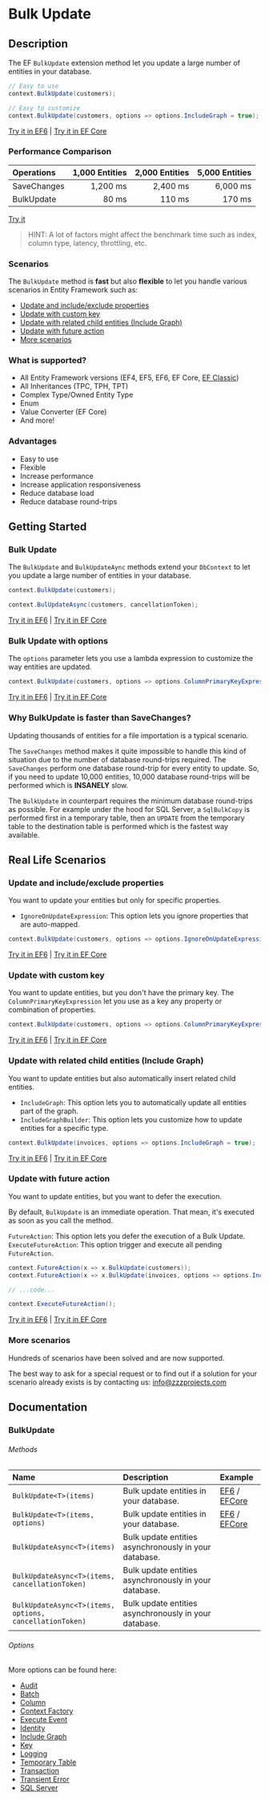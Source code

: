 # Bulk Update

## Description

The EF `BulkUpdate` extension method let you update a large number of entities in your database.

```csharp
// Easy to use
context.BulkUpdate(customers);

// Easy to customize
context.BulkUpdate(customers, options => options.IncludeGraph = true);
```
[Try it in EF6](https://dotnetfiddle.net/5wBlVh) | [Try it in EF Core](https://dotnetfiddle.net/Cwn8NC)

### Performance Comparison

| Operations      | 1,000 Entities | 2,000 Entities | 5,000 Entities |
| :-------------- | -------------: | -------------: | -------------: |
| SaveChanges     | 1,200 ms       | 2,400 ms       | 6,000 ms       |
| BulkUpdate      | 80 ms          | 110 ms         | 170 ms         |

[Try it](https://dotnetfiddle.net/xVwYDE)

> HINT: A lot of factors might affect the benchmark time such as index, column type, latency, throttling, etc.

### Scenarios
The `BulkUpdate` method is **fast** but also **flexible** to let you handle various scenarios in Entity Framework such as:

- [Update and include/exclude properties](#update-and-includeexclude-properties)
- [Update with custom key](#update-with-custom-key)
- [Update with related child entities (Include Graph)](#update-with-related-child-entities-include-graph)
- [Update with future action](#update-with-future-action)
- [More scenarios](#more-scenarios)

### What is supported?
- All Entity Framework versions (EF4, EF5, EF6, EF Core, [EF Classic](https://entityframework-classic.net/))
- All Inheritances (TPC, TPH, TPT)
- Complex Type/Owned Entity Type
- Enum
- Value Converter (EF Core)
- And more!

### Advantages
- Easy to use
- Flexible
- Increase performance
- Increase application responsiveness
- Reduce database load
- Reduce database round-trips

## Getting Started

### Bulk Update
The `BulkUpdate` and `BulkUpdateAync` methods extend your `DbContext` to let you update a large number of entities in your database.

```csharp
context.BulkUpdate(customers);

context.BulUpdateAsync(customers, cancellationToken);
```
[Try it in EF6](https://dotnetfiddle.net/81oBov) | [Try it in EF Core](https://dotnetfiddle.net/zmsc2T)

### Bulk Update with options
The `options` parameter lets you use a lambda expression to customize the way entities are updated.

```csharp
context.BulkUpdate(customers, options => options.ColumnPrimaryKeyExpression = c => c.Code });
```
[Try it in EF6](https://dotnetfiddle.net/yw6M79) | [Try it in EF Core](https://dotnetfiddle.net/BW6WIy)

### Why BulkUpdate is faster than SaveChanges?
Updating thousands of entities for a file importation is a typical scenario.

The `SaveChanges` method makes it quite impossible to handle this kind of situation due to the number of database round-trips required. The `SaveChanges` perform one database round-trip for every entity to update. So, if you need to update 10,000 entities, 10,000 database round-trips will be performed which is **INSANELY** slow.

The `BulkUpdate` in counterpart requires the minimum database round-trips as possible. For example under the hood for SQL Server, a `SqlBulkCopy` is performed first in a temporary table, then an `UPDATE` from the temporary table to the destination table is performed which is the fastest way available.

## Real Life Scenarios

### Update and include/exclude properties
You want to update your entities but only for specific properties.

- `IgnoreOnUpdateExpression`: This option lets you ignore properties that are auto-mapped.

```csharp            
context.BulkUpdate(customers, options => options.IgnoreOnUpdateExpression = c => new { c.ColumnToIgnore } );
```
[Try it in EF6](https://dotnetfiddle.net/R43wS0) | [Try it in EF Core](https://dotnetfiddle.net/Enr2KP)

### Update with custom key
You want to update entities, but you don't have the primary key. The `ColumnPrimaryKeyExpression` let you use as a key any property or combination of properties.

```csharp
context.BulkUpdate(customers, options => options.ColumnPrimaryKeyExpression = c => c.Code);    
```
[Try it in EF6](https://dotnetfiddle.net/La7vr8) | [Try it in EF Core](https://dotnetfiddle.net/YasxiY)

### Update with related child entities (Include Graph)
You want to update entities but also automatically insert related child entities.

- `IncludeGraph`: This option lets you to automatically update all entities part of the graph.
- `IncludeGraphBuilder`: This option lets you customize how to update entities for a specific type.

```csharp
context.BulkUpdate(invoices, options => options.IncludeGraph = true);
```
[Try it in EF6](https://dotnetfiddle.net/PAVo4c) | [Try it in EF Core](https://dotnetfiddle.net/Iciz2K)

### Update with future action
You want to update entities, but you want to defer the execution.

By default, `BulkUpdate` is an immediate operation. That mean, it's executed as soon as you call the method.

`FutureAction`: This option lets you defer the execution of a Bulk Update.
`ExecuteFutureAction`: This option trigger and execute all pending `FutureAction`.

```csharp
context.FutureAction(x => x.BulkUpdate(customers));
context.FutureAction(x => x.BulkUpdate(invoices, options => options.IncludeGraph = true));

// ...code...

context.ExecuteFutureAction();
```
[Try it in EF6](https://dotnetfiddle.net/YnV5Fs) | [Try it in EF Core](https://dotnetfiddle.net/i9pMsP)

### More scenarios
Hundreds of scenarios have been solved and are now supported.

The best way to ask for a special request or to find out if a solution for your scenario already exists is by contacting us:
info@zzzprojects.com

## Documentation

### BulkUpdate

###### Methods

| Name | Description | Example |
| :--- | :---------- | :------ |
| `BulkUpdate<T>(items)` | Bulk update entities in your database. | [EF6](https://dotnetfiddle.net/XbT4Ad) / [EFCore](https://dotnetfiddle.net/1SMtjq)|
| `BulkUpdate<T>(items, options)` | Bulk update entities in your database.  | [EF6](https://dotnetfiddle.net/6E5DYO) / [EFCore](https://dotnetfiddle.net/WhC2bb)|
| `BulkUpdateAsync<T>(items)` | Bulk update entities asynchronously in your database. | |
| `BulkUpdateAsync<T>(items, cancellationToken)` | Bulk update entities asynchronously in your database. | |
| `BulkUpdateAsync<T>(items, options, cancellationToken)` | Bulk update entities asynchronously in your database. | |

###### Options
More options can be found here:

- [Audit](https://entityframework-extensions.net/audit)
- [Batch](https://entityframework-extensions.net/batch)
- [Column](https://entityframework-extensions.net/column)
- [Context Factory](https://entityframework-extensions.net/context-factory)
- [Execute Event](https://entityframework-extensions.net/execute-event)
- [Identity](https://entityframework-extensions.net/identity)
- [Include Graph](https://entityframework-extensions.net/include-graph)
- [Key](https://entityframework-extensions.net/key)
- [Logging](https://entityframework-extensions.net/logging)
- [Temporary Table](https://entityframework-extensions.net/temporary-table)
- [Transaction](https://entityframework-extensions.net/transaction)
- [Transient Error](https://entityframework-extensions.net/transient-error)
- [SQL Server](https://entityframework-extensions.net/sql-server)
